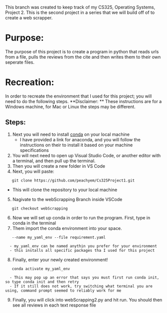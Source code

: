 This branch was created to keep track of my CS325, Operating Systems, Project 2. This is the second project in a series that we will build off of to create a web scrapper.

# Purpose:

   The purpose of this project is to create a program in python that reads urls from a file, pulls the reviews from the cite and then writes them to their own seperate files.

# Recreation:

   In order to recreate the environment that I used for this project; you will need to do the following steps. 
   **Disclaimer: ** These instructions are for a Windows machine, for Mac or Linux the steps may be different.

## Steps:
   1. Next you will need to install [conda](https://docs.anaconda.com/miniconda/miniconda-install/) on your local machine 
      - I have provided a link for anaconda, and you will follow the instructions on their to install it based on your machine specifications
   2. You will next need to open up Visual Studio Code, or another editor with a terminal, and then pull up the terminal.
   3. Then you will create a new folder in VS Code
   4. Next, you will paste: 
   ```
      git clone https://github.com/peachyem/Cs325Project1.git
   ```
   
   - This will clone the repository to your local machine
   5. Nagivate to the webScrapping Branch inside VSCode
   ```
      git checkout webScrapping 
   ```
   6. Now we will set up conda in order to run the program. First, type in conda in the terminal
   7. Them import the conda environment into your space.
   ```
      --name my_yaml_env --file requirement.yaml
   ```
      - my_yaml_env can be named anythin you prefer for your environment
      - this installs all specific packages tha I used for this project
   8. Finally, enter your newly created environment!
   ```
      conda activate my_yaml_env
   ```
      - This may pop up an error that says you must first run conda init, so type conda init and then retry
      - If it still does not work, try switching what terminal you are using, command prompt seemed to reliably work for me
   9. Finally, you will click into webScrapping2.py and hit run. You should then see all reviews in each text response file